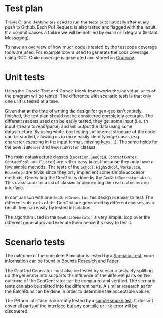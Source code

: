 Test plan
===

Travis CI and Jenkins are used to run the tests automatically after every push to Github.
Each Pull Request is also tested and flagged with the result. 
If a commit causes a failure we will be notified by email or Telegram (Instant Messaging).

To have an overview of how much code is tested by the test code coverage tools are used. For example lcov is used to generate the code coverage using GCC.
Code coverage is generated and stored on [Codecov](https://codecov.io/gh/LEDfan/Bachelorproef).

# Unit tests

Using the Google Test and Google Mock frameworks the individual units of the program will be tested. 
The difference with scenario tests is that only one unit is tested at a time.

Given that at the time of writing the design for gen-geo isn't entirely finished, the test plan should not be considered completely accurate.
The different readers used can be easily tested, they get some input (i.e. an input stream to read/parse) and will output the data using some datastructure. 
By using white-box testing the internal structure of the code can be studied, allowing us to more easily identify edge cases (e.g. character escaping in the input format, missing keys ...).
The same holds for the `GeoGridReader` and `GeoGridWriter` classes.

The main datastructure classes (`Location`, `GeoGrid`, `ContactCenter`, `ContactPool` and `Cluster`) are rather easy to test because they only have a few simple methods.
The tests of the `School`, `HighSchool`, `Workplace`, `Household` are trivial since they only implement some simple acccesor methods.
Generating the GeoGrid is done by the `GeoGridGenerator` class. This class contains a list of classes implementing the `IPartialGenerator` interface.

In comparison with one `GeoGridGenerator` this design is easier to test. The different sub-parts of the GeoGrid are generated by different classes, as a result they can easily by tested in isolation.

The algorithm used in the `GeoGridGenerator` is very simple: loop over the different generators and execute them hence it's easy to test it.

# Scenario tests

The outcome of the complete Simulator is tested by a [Scenario Test](https://github.com/LEDfan/Bachelorproef/blob/master/test/cpp/gtester/BatchRuns.cpp), more information can be found in [Bounds Research](bounds.md) and [Paper](week3/main/paper.pdf).

The GeoGrid Generator must also be tested by scenario tests. 
By splitting up the generator into subparts the influence of the different parts on the outcome of the GeoGenerator can be compared and verified. 
The scenario tests can also be splitted into the different parts.
A similar research as for the BatchRuns can be done in order to determine the acceptable values.

The Python interface is currently tested by a [simple smoke test](https://github.com/LEDfan/Bachelorproef/blob/master/test/python/testSimple.py). 
It doesn't cover all parts of the interface but any compile or link error will be discovered.

